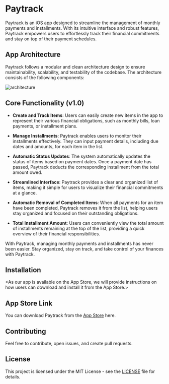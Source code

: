 # Paytrack

Paytrack is an iOS app designed to streamline the management of monthly payments and installments. With its intuitive interface and robust features, Paytrack empowers users to effortlessly track their financial commitments and stay on top of their payment schedules.

## App Architecture

Paytrack follows a modular and clean architecture design to ensure maintainability, scalability, and testability of the codebase. The architecture consists of the following components:

![architecture](https://github.com/mfsaglam/paytrack/blob/feature/arch-image/architecture/paytrack_architecture.jpg)

## Core Functionality (v1.0)

- **Create and Track Items**: Users can easily create new items in the app to represent their various financial obligations, such as monthly bills, loan payments, or installment plans.

- **Manage Installments**: Paytrack enables users to monitor their installments effectively. They can input payment details, including due dates and amounts, for each item in the list.

- **Automatic Status Updates**: The system automatically updates the status of items based on payment dates. Once a payment date has passed, Paytrack deducts the corresponding installment from the total amount owed.

- **Streamlined Interface**: Paytrack provides a clear and organized list of items, making it simple for users to visualize their financial commitments at a glance.

- **Automatic Removal of Completed Items**: When all payments for an item have been completed, Paytrack removes it from the list, helping users stay organized and focused on their outstanding obligations.

- **Total Installment Amount**: Users can conveniently view the total amount of installments remaining at the top of the list, providing a quick overview of their financial responsibilities.

With Paytrack, managing monthly payments and installments has never been easier. Stay organized, stay on track, and take control of your finances with Paytrack.

## Installation

\<As our app is available on the App Store, we will provide instructions on how users can download and install it from the App Store.\>

## App Store Link

You can download Paytrack from the [App Store](#) here.

## Contributing

Feel free to contribute, open issues, and create pull requests.

## License

This project is licensed under the MIT License - see the [LICENSE](LICENSE) file for details.

